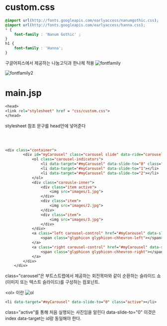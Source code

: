 # custom.css
```css
@import url(http://fonts.googleapis.com/earlyaccess/nanumgothic.css);
@import url(http://fonts.googleapis.com/earlyaccess/hanna.css);
* {
	font-family : 'Nanum Gothic' ;	
}
h1 {
	font-family : 'Hanna';
}
```
구글어피스에서 제공하는 나눔고딕과 한나체 적용
![fontfamily](https://user-images.githubusercontent.com/41488792/46370741-6a58ea80-c6c1-11e8-810c-f917956ea3e0.PNG)

![fontfamily2](https://user-images.githubusercontent.com/41488792/46370760-79d83380-c6c1-11e8-9347-6cb4d15c69d8.PNG)

# main.jsp

```jsp
<head>
<link rel="stylesheet" href = "css/custom.css">
</head>
```
stylesheet 참조 문구를 head안에 넣어준다


<br>
<br>

```jsp
<div class="container">
		<div id="myCarousel" class="carousel slide" data-ride="carousel">
			<ol class="carousel-indicators">
				<li data-target="#myCarousel" data-slide-to="0" class="active"></li>
				<li data-target="#myCarousel" data-slide-to="1"></li>
				<li data-target="#myCarousel" data-slide-to="2"></li>
			</ol>
			<div class="carousle-inner">
				<div class="item active">
					<img src="images/1.jpg">
				</div>
				<div class="item">
					<img src="images/2.jpg">
				</div>
				<div class="item">
					<img src="images/3.jpg">
				</div>
			</div>
			<a class="left carousel-control" href="#myCarousel" data-slide="prev">
				<span class="glyphicon glyphicon-chhevron-left"></span>
			</a>
			<a class="right carousel-control" href="#myCarousel" data-slide="next">
				<span class="glyphicon glyphicon-chhevron-right"></span>
			</a>
		</div>
	</div>
```
class="carousel"은
부트스트랩에서 제공하는 회전목마와 같이 순환하는 슬라이드 쇼(이미지 또는 텍스트 슬라이드)를 구성하는 컴포넌트.

&lt;ol> 이란
![ol](https://user-images.githubusercontent.com/41488792/46371349-13541500-c6c3-11e8-92bd-82f9b541d627.PNG)

```jsp
<li data-target="#myCarousel" data-slide-to="0" class="active"></li>
```
class="active"를 통해 처음 실행되는 사진임을 알린다
data-slide-to="0"
이것은 index
data-target는 id랑 동일해야 한다.
